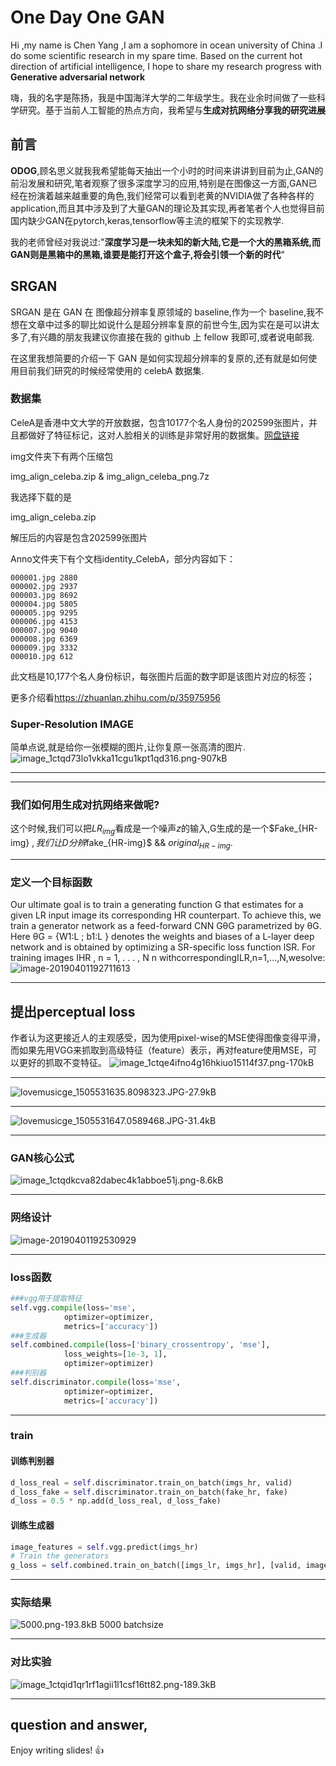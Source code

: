 # One Day One GAN

Hi ,my name is Chen Yang ,I am a sophomore in ocean university of China .I do some scientific research in my spare time. Based on the current hot direction of artificial intelligence, I hope to share my research progress with **Generative adversarial network**

嗨，我的名字是陈扬，我是中国海洋大学的二年级学生。我在业余时间做了一些科学研究。基于当前人工智能的热点方向，我希望与**生成对抗网络分享我的研究进展**

## 前言

**ODOG**,顾名思义就我我希望能每天抽出一个小时的时间来讲讲到目前为止,GAN的前沿发展和研究,笔者观察了很多深度学习的应用,特别是在图像这一方面,GAN已经在扮演着越来越重要的角色,我们经常可以看到老黄的NVIDIA做了各种各样的application,而且其中涉及到了大量GAN的理论及其实现,再者笔者个人也觉得目前国内缺少GAN在pytorch,keras,tensorflow等主流的框架下的实现教学.

我的老师曾经对我说过:"**深度学习是一块未知的新大陆,它是一个大的黑箱系统,而GAN则是黑箱中的黑箱,谁要是能打开这个盒子,将会引领一个新的时代**"

## SRGAN

SRGAN 是在 GAN 在 图像超分辨率复原领域的 baseline,作为一个 baseline,我不想在文章中过多的聊比如说什么是超分辨率复原的前世今生,因为实在是可以讲太多了,有兴趣的朋友我建议你直接在我的 github 上 fellow 我即可,或者说电邮我.

在这里我想简要的介绍一下 GAN 是如何实现超分辨率的复原的,还有就是如何使用目前我们研究的时候经常使用的 celebA 数据集.

### 数据集

CeleA是香港中文大学的开放数据，包含10177个名人身份的202599张图片，并且都做好了特征标记，这对人脸相关的训练是非常好用的数据集。[网盘链接](https://pan.baidu.com/s/1eSNpdRG#list/path=%2FCelebA)

img文件夹下有两个压缩包

img_align_celeba.zip & img_align_celeba_png.7z

我选择下载的是

img_align_celeba.zip

解压后的内容是包含202599张图片

Anno文件夹下有个文档identity_CelebA，部分内容如下：

```
000001.jpg 2880
000002.jpg 2937
000003.jpg 8692
000004.jpg 5805
000005.jpg 9295
000006.jpg 4153
000007.jpg 9040
000008.jpg 6369
000009.jpg 3332
000010.jpg 612
```

此文档是10,177个名人身份标识，每张图片后面的数字即是该图片对应的标签；

更多介绍看<https://zhuanlan.zhihu.com/p/35975956>

### Super-Resolution IMAGE

简单点说,就是给你一张模糊的图片,让你复原一张高清的图片.
![image_1ctqd73lo1vkka11cgu1kpt1qd316.png-907kB][8]

------



------

### 我们如何用生成对抗网络来做呢?

这个时候,我们可以把$LR_{img}$看成是一个噪声$z$的输入,G生成的是一个$Fake_{HR-img} $,我们让D分辨$fake_{HR-img}$ && $original_{HR-img}$.

------

### 定义一个目标函数

Our ultimate goal is to train a generating function G that estimates for a given LR input image its corresponding HR counterpart. To achieve this, we train a generator network as a feed-forward CNN GθG parametrized by θG. Here θG = {W1:L ; b1:L } denotes the weights and biases of a L-layer deep network and is obtained by optimizing a SR-specific
loss function lSR. For training images IHR , n = 1, . . . , N n
withcorrespondingILR,n=1,...,N,wesolve:
![image-20190401192711613](https://ws3.sinaimg.cn/large/006tKfTcly1g1ncweev8gj30z208qtab.jpg)

------

## 提出perceptual loss

作者认为这更接近人的主观感受，因为使用pixel-wise的MSE使得图像变得平滑，而如果先用VGG来抓取到高级特征（feature）表示，再对feature使用MSE，可以更好的抓取不变特征。
![image_1ctqe4ifno4g16hkiuo15114f37.png-170kB][10]

------

![lovemusicge_1505531635.8098323.JPG-27.9kB][11]

------

![lovemusicge_1505531647.0589468.JPG-31.4kB][12]

------

### GAN核心公式

![image_1ctqdkcva82dabec4k1abboe51j.png-8.6kB][14]

------

### 网络设计

![image-20190401192530929](https://ws1.sinaimg.cn/large/006tKfTcly1g1ncuree4sj319a0ne1cl.jpg)

------

### loss函数

```python
###vgg用于提取特征
self.vgg.compile(loss='mse',
            optimizer=optimizer,
            metrics=['accuracy'])
###生成器
self.combined.compile(loss=['binary_crossentropy', 'mse'],
            loss_weights=[1e-3, 1],
            optimizer=optimizer)
###判别器
self.discriminator.compile(loss='mse',
            optimizer=optimizer,
            metrics=['accuracy'])
```

------

### train

#### 训练判别器

```python
d_loss_real = self.discriminator.train_on_batch(imgs_hr, valid)
d_loss_fake = self.discriminator.train_on_batch(fake_hr, fake)
d_loss = 0.5 * np.add(d_loss_real, d_loss_fake)

```

#### 训练生成器

```python
image_features = self.vgg.predict(imgs_hr)
# Train the generators
g_loss = self.combined.train_on_batch([imgs_lr, imgs_hr], [valid, image_features])

```

------

### 实际结果

![5000.png-193.8kB][16]
5000 batchsize

------

### 对比实验

![image_1ctqid1qr1rf1agii1l1csf16tt82.png-189.3kB][17]

------

## question and answer, 

Enjoy writing slides! :+1:

[1]: http://static.zybuluo.com/Team/mmbpgzozxzaesexm03rkvt3a/image_1ct4sdm7c171la761q1rf881aak9.png
[2]: http://static.zybuluo.com/Team/lvg8hb8uip1yut64h5n8reh0/image_1ct4si11fu6o2lg1m6ub6110o6m.png
[3]: http://static.zybuluo.com/Team/t1p9ulca7z9y5vyg9yhwucta/image_1ct4sn8kqg8ftika3b1nmj6i1j.png
[4]: http://static.zybuluo.com/Team/i791fay3szt4melmamnt9bb7/image_1ct4ss3bu18gs14fs5af1qgrhf420.png
[5]: http://static.zybuluo.com/Team/9ex5978j1gqod4ffjd2jmiti/image_1ct5064nkclm14jh1o401pdm1v349.png
[6]: http://static.zybuluo.com/Team/rt34igjxwylimw3ps2j4zjs8/image_1ct56911djif1ae81ebq10sf1l3om.png
[7]: http://static.zybuluo.com/Team/5m4idtsufahdg5xiw8m33dcy/image_1ctqctu7u852vooutn17075obp.png
[8]: http://static.zybuluo.com/Team/ywnqa4zufq9izyle2lma1snd/image_1ctqd73lo1vkka11cgu1kpt1qd316.png
[9]: http://static.zybuluo.com/Team/fou5iy5p33g5l0p5m498bbdc/image_1ctqhfu351lqh1sns1kfh196liq878.png
[10]: http://static.zybuluo.com/Team/uwdxl0d5usi8gex42pmzd72e/image_1ctqe4ifno4g16hkiuo15114f37.png
[11]: http://static.zybuluo.com/Team/tsg6nq9mo32swqtzletzr28r/lovemusicge_1505531635.8098323.JPG
[12]: http://static.zybuluo.com/Team/g99s4760ttwjhkhhi4wcmjqo/lovemusicge_1505531647.0589468.JPG
[13]: http://static.zybuluo.com/Team/fq8dgbotm6pi1ci40r51q9q9/lovemusicge_1505531655.8268762.JPG
[14]: http://static.zybuluo.com/Team/xdewpuod7pv4zyd1gesfko0a/image_1ctqhvd2a1eoe1c6cecccmc1ars7l.png

[15]: http://static.zybuluo.com/Team/fdq2ull9hrv6du5o651nbro0/image_1ctqe9ihsrc7cbv75k16nl1oco44.png

[16]: http://static.zybuluo.com/Team/gxtzo4736idwaoyacknmhlj9/5000.png
[17]: http://static.zybuluo.com/Team/pqojy7mxnfmg2h4tnfyx951d/image_1ctqikdcj13h21l1u151c1rab1pra8r.png
[8]: http://static.zybuluo.com/Team/ywnqa4zufq9izyle2lma1snd/image_1ctqd73lo1vkka11cgu1kpt1qd316.png